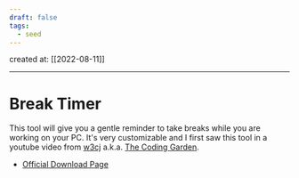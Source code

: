 ```yaml
---
draft: false
tags:
  - seed
---
```


created at: [[2022-08-11]]

---

# Break Timer

This tool will give you a gentle reminder to take breaks while you are working on your PC. It's very customizable and I first saw this tool in a youtube video from [w3cj](https://github.com/w3cj) a.k.a. [The Coding Garden](https://coding.garden/#/).

- [Official Download Page](https://dejal.com/download/?prod=timeout&vers=2.8.1&rel=gen&lang=en&op=show&ref=timeout)
